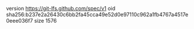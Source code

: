version https://git-lfs.github.com/spec/v1
oid sha256:b237e2a26430c6bb2fa45cca49e52d0e97110c962a1fb4767a4517e0eee036f7
size 1576
